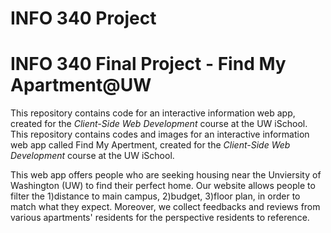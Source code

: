 # INFO 340 Project
# INFO 340 Final Project - Find My Apartment@UW

This repository contains code for an interactive information web app, created for the _Client-Side Web Development_ course at the UW iSchool.
This repository contains codes and images for an interactive information web app called Find My Apertment, created for the _Client-Side Web Development_ course at the UW iSchool.

This web app offers people who are seeking housing near the Unviersity of Washington (UW) to find their perfect home. Our website allows people to filter the 1)distance to main campus, 2)budget, 3)floor plan, in order to match what they expect.
Moreover, we collect feedbacks and reviews from various apartments' residents for the perspective residents to reference.
